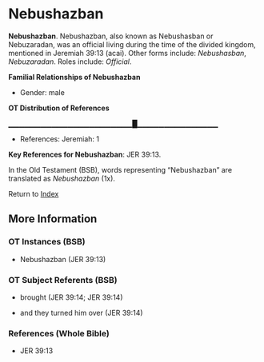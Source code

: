 # Nebushazban
**Nebushazban**. 
Nebushazban, also known as Nebushasban or Nebuzaradan, was an official living during the time of the divided kingdom, mentioned in Jeremiah 39:13 (acai). 
Other forms include: 
*Nebushasban*, *Nebuzaradan*. 
Roles include: 
_Official_. 




**Familial Relationships of Nebushazban**


* Gender: male


**OT Distribution of References**

▁▁▁▁▁▁▁▁▁▁▁▁▁▁▁▁▁▁▁▁▁▁▁█▁▁▁▁▁▁▁▁▁▁▁▁▁▁▁
* References: Jeremiah: 1



**Key References for Nebushazban**: 
JER 39:13. 


In the Old Testament (BSB), words representing “Nebushazban” are translated as 
*Nebushazban* (1x). 




Return to [Index](00-Index.md)

## More Information

### OT Instances (BSB)

* Nebushazban (JER 39:13)



### OT Subject Referents (BSB)

* brought (JER 39:14; JER 39:14)

* and they turned him over (JER 39:14)



### References (Whole Bible)

* JER 39:13



